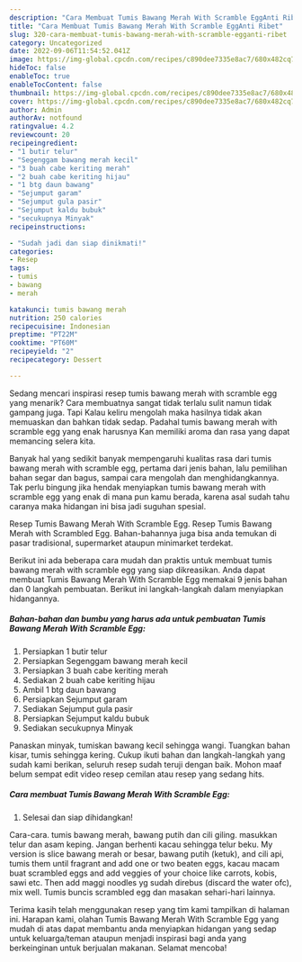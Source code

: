 ```yaml
---
description: "Cara Membuat Tumis Bawang Merah With Scramble EggAnti Ribet"
title: "Cara Membuat Tumis Bawang Merah With Scramble EggAnti Ribet"
slug: 320-cara-membuat-tumis-bawang-merah-with-scramble-egganti-ribet
category: Uncategorized
date: 2022-09-06T11:54:52.041Z
image: https://img-global.cpcdn.com/recipes/c890dee7335e8ac7/680x482cq70/tumis-bawang-merah-with-scramble-egg-foto-resep-utama.jpg
hideToc: false
enableToc: true
enableTocContent: false
thumbnail: https://img-global.cpcdn.com/recipes/c890dee7335e8ac7/680x482cq70/tumis-bawang-merah-with-scramble-egg-foto-resep-utama.jpg
cover: https://img-global.cpcdn.com/recipes/c890dee7335e8ac7/680x482cq70/tumis-bawang-merah-with-scramble-egg-foto-resep-utama.jpg
author: Admin
authorAv: notfound
ratingvalue: 4.2
reviewcount: 20
recipeingredient:
- "1 butir telur"
- "Segenggam bawang merah kecil"
- "3 buah cabe keriting merah"
- "2 buah cabe keriting hijau"
- "1 btg daun bawang"
- "Sejumput garam"
- "Sejumput gula pasir"
- "Sejumput kaldu bubuk"
- "secukupnya Minyak"
recipeinstructions:

- "Sudah jadi dan siap dinikmati!"
categories:
- Resep
tags:
- tumis
- bawang
- merah

katakunci: tumis bawang merah 
nutrition: 250 calories
recipecuisine: Indonesian
preptime: "PT22M"
cooktime: "PT60M"
recipeyield: "2"
recipecategory: Dessert

---
```



Sedang mencari inspirasi resep tumis bawang merah with scramble egg yang menarik? Cara membuatnya sangat tidak terlalu sulit namun tidak gampang juga. Tapi Kalau keliru mengolah maka hasilnya tidak akan memuaskan dan bahkan tidak sedap. Padahal tumis bawang merah with scramble egg yang enak harusnya Kan memiliki aroma dan rasa yang dapat memancing selera kita.


Banyak hal yang sedikit banyak mempengaruhi kualitas rasa dari tumis bawang merah with scramble egg, pertama dari jenis bahan, lalu pemilihan bahan segar dan bagus, sampai cara mengolah dan menghidangkannya. Tak perlu bingung jika hendak menyiapkan tumis bawang merah with scramble egg yang enak di mana pun kamu berada, karena asal sudah tahu caranya maka hidangan ini bisa jadi suguhan spesial.

Resep Tumis Bawang Merah With Scramble Egg. Resep Tumis Bawang Merah with Scrambled Egg. Bahan-bahannya juga bisa anda temukan di pasar tradisional, supermarket ataupun minimarket terdekat.


Berikut ini ada beberapa cara mudah dan praktis untuk membuat tumis bawang merah with scramble egg yang siap dikreasikan. Anda dapat membuat Tumis Bawang Merah With Scramble Egg memakai 9 jenis bahan dan 0 langkah pembuatan. Berikut ini langkah-langkah dalam menyiapkan hidangannya.

<!--inarticleads1-->

##### Bahan-bahan dan bumbu yang harus ada untuk pembuatan Tumis Bawang Merah With Scramble Egg:

1. Persiapkan 1 butir telur
1. Persiapkan Segenggam bawang merah kecil
1. Persiapkan 3 buah cabe keriting merah
1. Sediakan 2 buah cabe keriting hijau
1. Ambil 1 btg daun bawang
1. Persiapkan Sejumput garam
1. Sediakan Sejumput gula pasir
1. Persiapkan Sejumput kaldu bubuk
1. Sediakan secukupnya Minyak


Panaskan minyak, tumiskan bawang kecil sehingga wangi. Tuangkan bahan kisar, tumis sehingga kering. Cukup ikuti bahan dan langkah-langkah yang sudah kami berikan, seluruh resep sudah teruji dengan baik. Mohon maaf belum sempat edit video resep cemilan atau resep yang sedang hits. 

<!--inarticleads2-->

##### Cara membuat Tumis Bawang Merah With Scramble Egg:


1. Selesai dan siap dihidangkan!

Cara-cara. tumis bawang merah, bawang putih dan cili giling. masukkan telur dan asam keping. Jangan berhenti kacau sehingga telur beku. My version is slice bawang merah or besar, bawang putih (ketuk), and cili api, tumis them until fragrant and add one or two beaten eggs, kacau macam buat scrambled eggs and add veggies of your choice like carrots, kobis, sawi etc. Then add maggi noodles yg sudah direbus (discard the water ofc), mix well. Tumis buncis scrambled egg dan masakan sehari-hari lainnya. 

Terima kasih telah menggunakan resep yang tim kami tampilkan di halaman ini. Harapan kami, olahan Tumis Bawang Merah With Scramble Egg yang mudah di atas dapat membantu anda menyiapkan hidangan yang sedap untuk keluarga/teman ataupun menjadi inspirasi bagi anda yang berkeinginan untuk berjualan makanan. Selamat mencoba!

